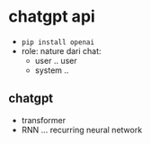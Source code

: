 # chatgpt api
- ```pip install openai```
- role: nature dari chat:
    - user .. user
    - system ..

## chatgpt
- transformer
- RNN ... recurring neural network

